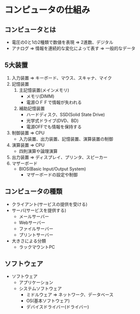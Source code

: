 # コンピュータの仕組み

## コンピュータとは
- 電圧の0と1の2種類で数値を表現 => 2進数、デジタル
- アナログ => 情報を連続的な変化によって表す => 一般的なデータ

## 5大装置

1. 入力装置 => キーボード、マウス、スキャナ、マイク
1. 記憶装置
    1. 主記憶装置(メインメモリ)
        - メモリ(DIMM)
        - 電源ＯＦＦで情報が失われる
    1. 補助記憶装置
        - ハードディスク、SSD(Solid State Drive)
        - 光学式ドライブ(DVD、BD)
        - 電源OFFでも情報を保持する
1. 制御装置 => CPU
    - 入力装置、出力装置、記憶装置、演算装置の制御
1. 演算装置 => CPU
    - 四則演算や論理演算
1. 出力装置 => ディスプレイ、プリンタ、スピーカー
1. マザーボード
    - BIOS(Basic Input/Output System)
        - マザーボードの設定や制御

## コンピュータの種類

- クライアント(サービスの提供を受ける)
- サーバ(サービスを提供する)
    - メールサーバー
    - Webサーバー
    - ファイルサーバー
    - プリントサーバー
- 大きさによる分類
    - ラックマウントPC

## ソフトウェア

- ソフトウェア
    - アプリケーション
    - システムソフトウェア
        - ミドルウェア => ネットワーク、データベース
        - OS(基本ソフトウェア)
        - デバイスドライバー(ドライバー)